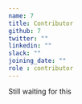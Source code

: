 ```yaml
---
name: 7
title: Contributor
github: 7
twitter: ""
linkedin: ""
slack: ""
joining_date: ""
role : contributor
---
```


Still waiting for this
